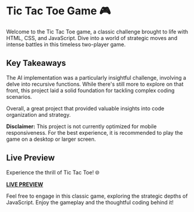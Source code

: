 # Tic Tac Toe Game 🎮

Welcome to the Tic Tac Toe game, a classic challenge brought to life with HTML, CSS, and JavaScript. Dive into a world of strategic moves and intense battles in this timeless two-player game.

## Key Takeaways

The AI implementation was a particularly insightful challenge, involving a delve into recursive functions. While there's still more to explore on that front, this project laid a solid foundation for tackling complex coding scenarios.

Overall, a great project that provided valuable insights into code organization and strategy.

**Disclaimer:** This project is not currently optimized for mobile responsiveness. For the best experience, it is recommended to play the game on a desktop or larger screen.

## Live Preview

Experience the thrill of Tic Tac Toe! 🌐

[**LIVE PREVIEW**](https://blancpain.github.io/tic-tac-toe/)

Feel free to engage in this classic game, exploring the strategic depths of JavaScript. Enjoy the gameplay and the thoughtful coding behind it!
